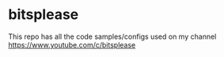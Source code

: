 # bitsplease
This repo has all the code samples/configs used on my channel https://www.youtube.com/c/bitsplease
